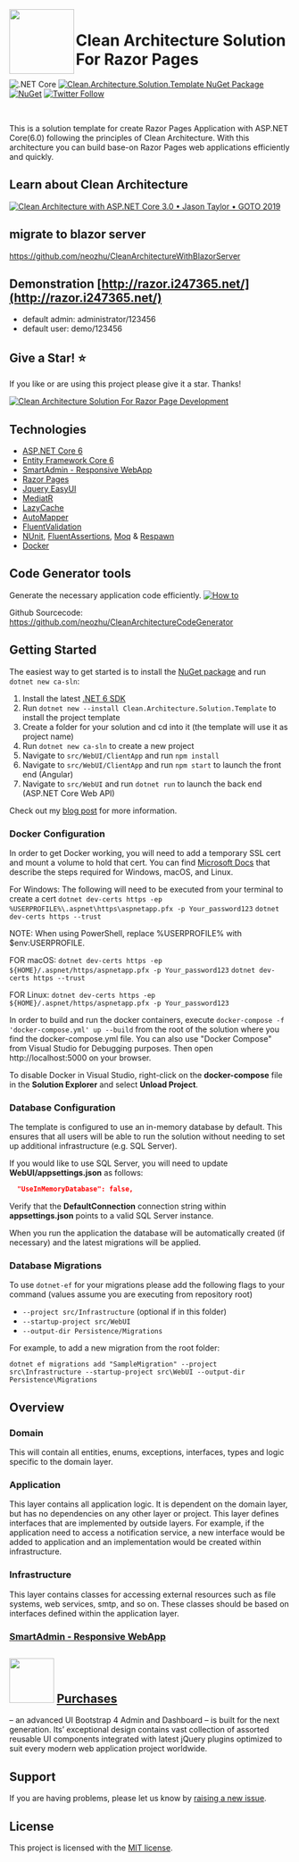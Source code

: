  <img align="left" width="116" height="116" src="https://raw.githubusercontent.com/jasontaylordev/CleanArchitecture/main/.github/icon.png" />
 
 # Clean Architecture Solution For Razor Pages
![.NET Core](https://github.com/jasontaylordev/CleanArchitecture/workflows/.NET%20Core/badge.svg) [![Clean.Architecture.Solution.Template NuGet Package](https://img.shields.io/badge/nuget-1.1.1-blue)](https://www.nuget.org/packages/Clean.Architecture.Solution.Template) [![NuGet](https://img.shields.io/nuget/dt/Clean.Architecture.Solution.Template.svg)](https://www.nuget.org/packages/Clean.Architecture.Solution.Template) [![Twitter Follow](https://img.shields.io/twitter/follow/jasontaylordev.svg?style=social&label=Follow)](https://twitter.com/new163cn)

<br/>

This is a solution template for create Razor Pages Application with ASP.NET Core(6.0) following the principles of Clean Architecture. With this architecture you can build base-on Razor Pages web applications efficiently and quickly. 

## Learn about Clean Architecture

[![Clean Architecture with ASP.NET Core 3.0 • Jason Taylor • GOTO 2019](https://img.youtube.com/vi/dK4Yb6-LxAk/0.jpg)](https://www.youtube.com/watch?v=dK4Yb6-LxAk)

## migrate to blazor server 
https://github.com/neozhu/CleanArchitectureWithBlazorServer

## Demonstration [http://razor.i247365.net/](http://razor.i247365.net/)
* default admin: administrator/123456
* default user: demo/123456

## Give a Star! :star:
If you like or are using this project please give it a star. Thanks!

[![Clean Architecture Solution For Razor Page Development](https://github.com/neozhu/RazorPageCleanArchitecture/blob/main/doc/screenshot/2021-08-11_19-28-59.png?raw=true)](https://www.youtube.com/watch?v=NcMd5W3C63A)

## Technologies

* [ASP.NET Core 6](https://devblogs.microsoft.com/dotnet/asp-net-core-updates-in-net-6-rc-2/)
* [Entity Framework Core 6](https://docs.microsoft.com/en-us/ef/core/what-is-new/ef-core-6.0/whatsnew)
* [SmartAdmin - Responsive WebApp](https://wrapbootstrap.com/theme/smartadmin-responsive-webapp-WB0573SK0/)
* [Razor Pages](https://docs.microsoft.com/en-us/aspnet/core/razor-pages/?view=aspnetcore-5.0&tabs=visual-studio)
* [Jquery EasyUI](https://www.jeasyui.com/)
* [MediatR](https://github.com/jbogard/MediatR)
* [LazyCache](https://github.com/alastairtree/LazyCache)
* [AutoMapper](https://automapper.org/)
* [FluentValidation](https://fluentvalidation.net/)
* [NUnit](https://nunit.org/), [FluentAssertions](https://fluentassertions.com/), [Moq](https://github.com/moq) & [Respawn](https://github.com/jbogard/Respawn)
* [Docker](https://www.docker.com/)

## Code Generator tools
Generate the necessary application code efficiently.
[![How to](https://github.com/neozhu/CleanArchitectureCodeGenerator/raw/main/art/nuget.png)](https://www.youtube.com/watch?v=Hp6cjdfgMT8)

Github Sourcecode: https://github.com/neozhu/CleanArchitectureCodeGenerator
## Getting Started

The easiest way to get started is to install the [NuGet package](https://www.nuget.org/packages/Clean.Architecture.Solution.Template) and run `dotnet new ca-sln`:

1. Install the latest [.NET 6 SDK](https://dotnet.microsoft.com/download/dotnet/6.0)
2. Run `dotnet new --install Clean.Architecture.Solution.Template` to install the project template
3. Create a folder for your solution and cd into it (the template will use it as project name)
4. Run `dotnet new ca-sln` to create a new project
5. Navigate to `src/WebUI/ClientApp` and run `npm install`
6. Navigate to `src/WebUI/ClientApp` and run `npm start` to launch the front end (Angular)
7. Navigate to `src/WebUI` and run `dotnet run` to launch the back end (ASP.NET Core Web API)

Check out my [blog post](https://jasontaylor.dev/clean-architecture-getting-started/) for more information.

### Docker Configuration

In order to get Docker working, you will need to add a temporary SSL cert and mount a volume to hold that cert.
You can find [Microsoft Docs](https://docs.microsoft.com/en-us/aspnet/core/security/docker-https?view=aspnetcore-3.1) that describe the steps required for Windows, macOS, and Linux.

For Windows:
The following will need to be executed from your terminal to create a cert
`dotnet dev-certs https -ep %USERPROFILE%\.aspnet\https\aspnetapp.pfx -p Your_password123`
`dotnet dev-certs https --trust`

NOTE: When using PowerShell, replace %USERPROFILE% with $env:USERPROFILE.

FOR macOS:
`dotnet dev-certs https -ep ${HOME}/.aspnet/https/aspnetapp.pfx -p Your_password123`
`dotnet dev-certs https --trust`

FOR Linux:
`dotnet dev-certs https -ep ${HOME}/.aspnet/https/aspnetapp.pfx -p Your_password123`

In order to build and run the docker containers, execute `docker-compose -f 'docker-compose.yml' up --build` from the root of the solution where you find the docker-compose.yml file.  You can also use "Docker Compose" from Visual Studio for Debugging purposes.
Then open http://localhost:5000 on your browser.

To disable Docker in Visual Studio, right-click on the **docker-compose** file in the **Solution Explorer** and select **Unload Project**.

### Database Configuration

The template is configured to use an in-memory database by default. This ensures that all users will be able to run the solution without needing to set up additional infrastructure (e.g. SQL Server).

If you would like to use SQL Server, you will need to update **WebUI/appsettings.json** as follows:

```json
  "UseInMemoryDatabase": false,
```

Verify that the **DefaultConnection** connection string within **appsettings.json** points to a valid SQL Server instance. 

When you run the application the database will be automatically created (if necessary) and the latest migrations will be applied.

### Database Migrations

To use `dotnet-ef` for your migrations please add the following flags to your command (values assume you are executing from repository root)

* `--project src/Infrastructure` (optional if in this folder)
* `--startup-project src/WebUI`
* `--output-dir Persistence/Migrations`

For example, to add a new migration from the root folder:

 `dotnet ef migrations add "SampleMigration" --project src\Infrastructure --startup-project src\WebUI --output-dir Persistence\Migrations`

## Overview

### Domain

This will contain all entities, enums, exceptions, interfaces, types and logic specific to the domain layer.

### Application

This layer contains all application logic. It is dependent on the domain layer, but has no dependencies on any other layer or project. This layer defines interfaces that are implemented by outside layers. For example, if the application need to access a notification service, a new interface would be added to application and an implementation would be created within infrastructure.

### Infrastructure

This layer contains classes for accessing external resources such as file systems, web services, smtp, and so on. These classes should be based on interfaces defined within the application layer.

### [SmartAdmin - Responsive WebApp](https://wrapbootstrap.com/theme/smartadmin-responsive-webapp-WB0573SK0)
## <img width="80" src="https://github.com/neozhu/RazorPageCleanArchitecture/blob/main/doc/screenshot/7375350.png?raw=true" /> [Purchases](https://wrapbootstrap.com/theme/smartadmin-responsive-webapp-WB0573SK0)
– an advanced UI Bootstrap 4 Admin and Dashboard – is built for the next generation. Its’ exceptional design contains vast collection of assorted reusable UI components integrated with latest jQuery plugins optimized to suit every modern web application project worldwide.

## Support

If you are having problems, please let us know by [raising a new issue](https://github.com/jasontaylordev/CleanArchitecture/issues/new/choose).

## License

This project is licensed with the [MIT license](LICENSE).
